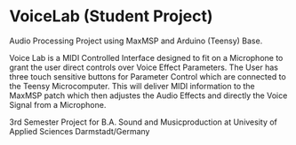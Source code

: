 # VoiceLab (Student Project)
Audio Processing Project using MaxMSP and Arduino (Teensy) Base.

Voice Lab is a MIDI Controlled Interface designed to fit on a Microphone 
to grant the user direct controls over Voice Effect Parameters.
The User has three touch sensitive buttons for Parameter Control which are 
connected to the Teensy Microcomputer. This will deliver MIDI information
to the MaxMSP patch which then adjustes the Audio Effects and directly
the Voice Signal from a Microphone.


3rd Semester Project for B.A. Sound and Musicproduction at Univesity of Applied Sciences Darmstadt/Germany
